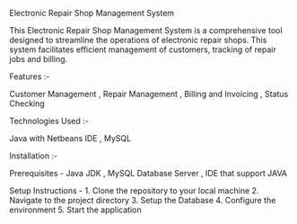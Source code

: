 Electronic Repair Shop Management System

This Electronic Repair Shop Management System is a comprehensive tool designed to streamline the operations of electronic repair shops. 
This system facilitates efficient management of customers, tracking of repair jobs and billing. 

Features :-

Customer Management ,
Repair Management ,
Billing and Invoicing ,
Status Checking

Technologies Used :-

Java with Netbeans IDE , MySQL

Installation :-

Prerequisites - Java JDK , MySQL Database Server , IDE that support JAVA

Setup Instructions - 1. Clone the repository to your local machine
                     2. Navigate to the project directory
                     3. Setup the Database
                     4. Configure the environment
                     5. Start the application





